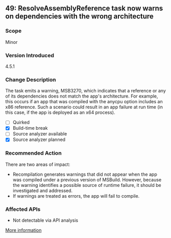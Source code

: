## 49: ResolveAssemblyReference task now warns on dependencies with the wrong architecture

### Scope
Minor

### Version Introduced
4.5.1

### Change Description
The task emits a warning, MSB3270, which indicates that a reference or any of its dependencies does not match the app's architecture. For example, this occurs if an app that was compiled with the anycpu option includes an x86 reference. Such a scenario could result in an app failure at run time (in this case, if the app is deployed as an x64 process). 

- [ ] Quirked
- [x] Build-time break
- [ ] Source analyzer available
- [x] Source analyzer planned

### Recommended Action
There are two areas of impact:

* Recompilation generates warnings that did not appear when the app was compiled under a previous version of MSBuild. However, because the warning identifies a possible source of runtime failure, it should be investigated and addressed. 
* If warnings are treated as errors, the app will fail to compile.

### Affected APIs
* Not detectable via API analysis

[More information](https://msdn.microsoft.com/en-us/library/dn458356(v=vs.110).aspx)
